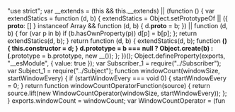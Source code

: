 "use strict";
var __extends = (this && this.__extends) || (function () {
    var extendStatics = function (d, b) {
        extendStatics = Object.setPrototypeOf ||
            ({ __proto__: [] } instanceof Array && function (d, b) { d.__proto__ = b; }) ||
            function (d, b) { for (var p in b) if (b.hasOwnProperty(p)) d[p] = b[p]; };
        return extendStatics(d, b);
    }
    return function (d, b) {
        extendStatics(d, b);
        function __() { this.constructor = d; }
        d.prototype = b === null ? Object.create(b) : (__.prototype = b.prototype, new __());
    };
})();
Object.defineProperty(exports, "__esModule", { value: true });
var Subscriber_1 = require("../Subscriber");
var Subject_1 = require("../Subject");
function windowCount(windowSize, startWindowEvery) {
    if (startWindowEvery === void 0) { startWindowEvery = 0; }
    return function windowCountOperatorFunction(source) {
        return source.lift(new WindowCountOperator(windowSize, startWindowEvery));
    };
}
exports.windowCount = windowCount;
var WindowCountOperator = (fun